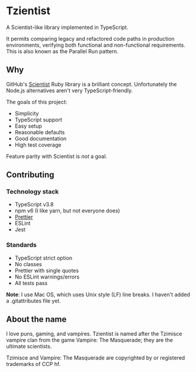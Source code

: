 # Tzientist

A Scientist-like library implemented in TypeScript.

It permits comparing legacy and refactored code paths in production environments,
verifying both functional and non-functional requirements.
This is also known as the Parallel Run pattern.

## Why

GitHub's [Scientist](https://github.com/github/scientist) Ruby library is a brilliant concept. Unfortunately the Node.js alternatives aren't very TypeScript-friendly.

The goals of this project:

- Simplicity
- TypeScript support
- Easy setup
- Reasonable defaults
- Good documentation
- High test coverage

Feature parity with Scientist is _not_ a goal.

## Contributing

### Technology stack

- TypeScript v3.8
- npm v6 (I like yarn, but not everyone does)
- [Prettier](https://prettier.io/)
- ESLint
- Jest

### Standards

- TypeScript strict option
- No classes
- Prettier with single quotes
- No ESLint warnings/errors
- All tests pass

**Note**: I use Mac OS, which uses Unix style (LF) line breaks. I haven't added a .gitattributes file yet.

## About the name

I love puns, gaming, and vampires. Tzientist is named after the Tzimisce vampire clan from the game Vampire: The Masquerade; they are the ultimate scientists.

Tzimisce and Vampire: The Masquerade are copyrighted by or registered trademarks of CCP hf.

